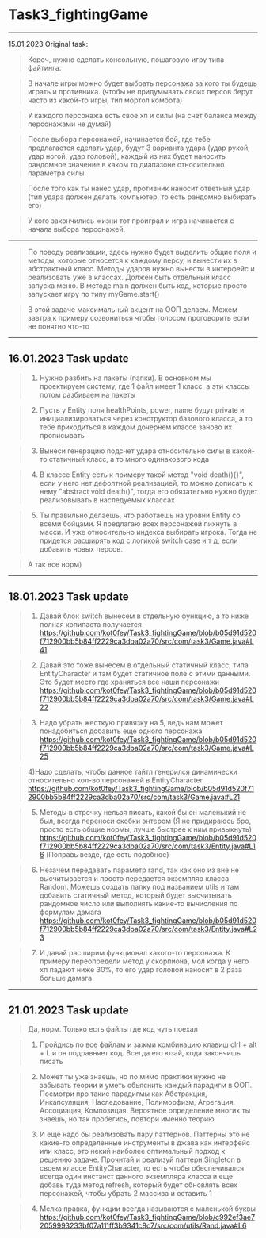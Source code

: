 # Task3_fightingGame
---
15.01.2023 Original task:
>Короч, нужно сделать консольную, пошаговую игру типа файтинга. 

>В начале игры можно будет выбрать персонажа за кого ты будешь играть и противника. (чтобы не придумывать своих персов берут часто из какой-то игры, тип мортол комбота) 

>У каждого персонажа есть свое хп и силы (на счет баланса между персонажами не думай)

>После выбора персонажей, начинается бой, где тебе предлагается сделать удар, будут 3 варианта удара (удар рукой, удар ногой, удар головой), каждый из них будет наносить рандомное значение в каком то диапазоне относительно параметра силы.  

>После того как ты нанес удар, противник наносит ответный удар (тип удара должен делать компьютер, то есть рандомно выбирать его)

>У кого закончились жизни тот проиграл и игра начинается с начала выбора персонажей.

---

>По поводу реализации, здесь нужно будет выделить общие поля и методы, которые относется к каждому персу, и вынести их в абстрактный класс. Методы ударов нужно вынести в интерфейс и реализовать уже в классах. Должен быть отдельный класс запуска меню. В методе main должен быть код, которые просто запускает игру по типу myGame.start()

>В этой задаче максимальный акцент на ООП делаем. Можем завтра к примеру созвониться чтобы голосом проговорить если не понятно что-то
---
16.01.2023 Task update
---
>1) Нужно разбить на пакеты (папки). В основном мы проектируем систему, где 1 файл имеет 1 класс, а эти классы потом разбиваем на пакеты

>2) Пусть у Entity поля healthPoints, power, name будут private и инициализироваться через конструктор базового класса, а то тебе приходиться в каждом дочернем классе заново их прописывать  

>3) Вынеси генерацию подсчет удара относительно силы в какой-то статичный класс, а то много одинакового кода

>4) В классе Entity есть к примеру такой метод "void death(){}", если у него нет дефолтной реализацией, то можно дописать к нему "abstract void death()", тогда его обязательно нужно будет реализовывать в наследуемых классах 

>5) Ты правильно делаешь, что работаешь на уровни Entity со всеми бойцами. Я предлагаю всех персонажей пихнуть в масси. И уже относительно индекса выбирать игрока. Тогда не придется расширять код с логикой switch case и т д, если добавить новых персов.

>А так все норм)
---
18.01.2023 Task update
---
>1) Давай блок switch вынесем в отдельную функцию, а то ниже полная копипаста получается 
https://github.com/kot0fey/Task3_fightingGame/blob/b05d91d520f712900bb5b84ff2229ca3dba02a70/src/com/task3/Game.java#L41

>2) Давай это тоже вынесем в отдельный статичный класс, типа EntityCharacter и там будет статичное поле с этими данными. Это будет место где храняться все наши персонажи
https://github.com/kot0fey/Task3_fightingGame/blob/b05d91d520f712900bb5b84ff2229ca3dba02a70/src/com/task3/Game.java#L22

>3) Надо убрать жесткую привязку на 5, ведь нам может понадобиться добавить еще одного персонажа 
https://github.com/kot0fey/Task3_fightingGame/blob/b05d91d520f712900bb5b84ff2229ca3dba02a70/src/com/task3/Game.java#L25

>4)Надо сделать, чтобы данное тайтл генерился динамически относительно кол-во персонажей в EntityCharacter 
https://github.com/kot0fey/Task3_fightingGame/blob/b05d91d520f712900bb5b84ff2229ca3dba02a70/src/com/task3/Game.java#L21

>5) Методы в строчку нельзя писать, какой бы он маленький не был, всегда переноси скобки энтером (Я не придираюсь бро, просто есть общие нормы, лучше быстрее к ним привыкнуть)
https://github.com/kot0fey/Task3_fightingGame/blob/b05d91d520f712900bb5b84ff2229ca3dba02a70/src/com/task3/Entity.java#L16
(Поправь везде, где есть подобное)

>6) Незачем передавать параметр rand, так как оно из вне не высчитывается и просто передается экземпляр класса Random. Можешь создать папку под названием utils и там добавить статичный метод, который будет высчитывать рандомное число или выполнять какие-то вычисления по формулам дамага
https://github.com/kot0fey/Task3_fightingGame/blob/b05d91d520f712900bb5b84ff2229ca3dba02a70/src/com/task3/Entity.java#L23

>7) И давай расширим функционал какого-то персонажа. К примеру переопредели метод у скорпиона, мол когда у него хп падают ниже 30%, то его удар головой наносит в 2 раза больше дамага
---
21.01.2023 Task update
---
>Да, норм. Только есть файлы где код чуть поехал 

>1) Пройдись по все файлам и зажми комбинацию клавиш clrl + alt + L и он подравняет код. Всегда его юзай, кода закончишь писать 

>2) Может ты уже знаешь, но по мимо практики нужно не забывать теории и уметь обьяснить каждый парадигм в ООП. Посмотри про такие парадигмы как Абстракция, Инкапсуляция, Наследование, Полиморфизм, Агрегация, Ассоциация, Композицая. Вероятное определение многих ты знаешь, но так пробегись, повтори именно теорию 

>3) И еще надо бы реализовать пару паттернов. Паттерны это не какие-то определенные инструменты в джава как интерфейс или класс, это некий наиболее оптимальный подход к решению задаче.
Прочитай и реализуй паттерн Singleton в своем классе EntityCharacter, то есть чтобы обеспечивался всегда один инстанст данного экземпляра класса и еще добавь туда метод refresh, который будет обновлять всех персонажей, чтобы убрать 2 массива и оставить 1

>4) Мелка правка, функции всегда называются с маленькой буквы 
https://github.com/kot0fey/Task3_fightingGame/blob/c992ef3ae72059993233bf07a111ff3b9341c8c7/src/com/utils/Rand.java#L6
